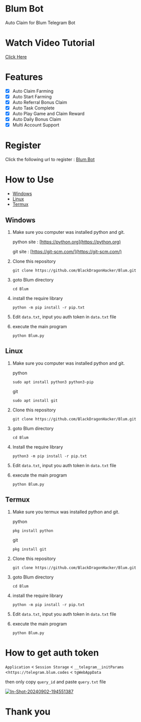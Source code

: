 # Blum Bot

Auto Claim for Blum Telegram Bot

# Watch Video Tutorial
[Click Here](https://youtu.be/SoN_U7EO2XQ)

# Features

- [x] Auto Claim Farming 
- [x] Auto Start Farming
- [x] Auto Referral Bonus Claim
- [x] Auto Task Complete
- [x] Auto Play Game and Claim Reward
- [x] Auto Daily Bonus Claim
- [x] Multi Account Support

# Register

Click the following url to register : [Blum Bot](https://t.me/blum/app?startapp=tribe_sftearning_squad-ref_J6mrU1gUyy)

# How to Use
- [Windows](#windows)
- [Linux](#linux)
- [Termux](#termux)
## Windows 

1. Make sure you computer was installed python and git.
   
   python site : [https://python.org](https://python.org)
   
   git site : [https://git-scm.com/](https://git-scm.com/)

2. Clone this repository
   ```shell
   git clone https://github.com/BlackDragonHacker/Blum.git
   ```

3. goto Blum directory
   ```
   cd Blum
   ```

4. install the require library
   ```
   python -m pip install -r pip.txt
   ```

5. Edit `data.txt`, input you auth token in `data.txt` file

6. execute the main program 
   ```
   python Blum.py
   ```

## Linux

1. Make sure you computer was installed python and git.
   
   python
   ```shell
   sudo apt install python3 python3-pip
   ```
   git
   ```shell
   sudo apt install git
   ```

2. Clone this repository
   
   ```shell
   git clone https://github.com/BlackDragonHacker/Blum.git
   ```

3. goto Blum directory

   ```shell
   cd Blum
   ```

4. Install the require library
   
   ```
   python3 -m pip install -r pip.txt
   ```

5. Edit `data.txt`, input you auth token in `data.txt` file

6. execute the main program 
   ```
   python Blum.py
   ```

## Termux

1. Make sure you termux was installed python and git.
   
   python
   ```
   pkg install python
   ```

   git
   ```
   pkg install git
   ```

2. Clone this repository
   ```shell
   git clone https://github.com/BlackDragonHacker/Blum.git
   ```

3. goto Blum directory
   ```
   cd Blum
   ```

4. install the require library
   ```
   python -m pip install -r pip.txt
   ```
5. Edit `data.txt`, input you auth token in `data.txt` file
   
6. execute the main program 
   ```
   python Blum.py
   ```


# How to get auth token

`Application` < `Session Storage` < `__telegram__initParams` <`https://telegram.blum.codes` < `tgWebAppData`

then only copy `query_id` and  paste `query.txt` file

<a href="https://ibb.co/WHM0BZP"><img src="https://i.ibb.co/WHM0BZP/In-Shot-20240902-194551387.jpg" alt="In-Shot-20240902-194551387" border="0"></a>

# Thank you
